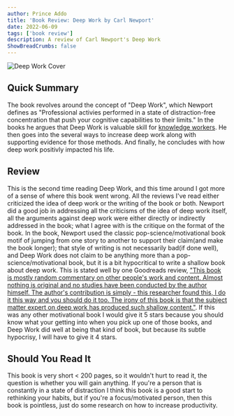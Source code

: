 ```yaml
---
author: Prince Addo
title: 'Book Review: Deep Work by Carl Newport'
date: 2022-06-09
tags: ['book review']
description: A review of Carl Newport's Deep Work
ShowBreadCrumbs: false
---
```


![Deep Work Cover](https://i.gr-assets.com/images/S/compressed.photo.goodreads.com/books/1447957962l/25744928._SY475_.jpg)

## Quick Summary

The book revolves around the concept of "Deep Work", which Newport defines as "Professional activies performed in a state of distraction-free concentration that push
your cognitive capabilities to their limits." In the books he argues that Deep Work is valuable skill for [knowledge workers](https://en.wikipedia.org/wiki/Knowledge_worker). He then goes into the several ways to increase deep work along with supporting evidence for those methods. And finally, he concludes with how
deep work positivly impacted his life.

## Review

This is the second time reading Deep Work, and this time around I got more of a sense of where this book went wrong. All the reviews I've read either criticized
the idea of deep work or the writing of the book or both. Newport did a good job in addressing all the criticisms of the idea of deep work itself, all the arguments
against deep work were either directly or indirectly addressed in the book; what I agree with is the critique on the format of the book. In the book, Newport used the
classic pop-science/motivational book motif of jumping from one story to another to support their claim(and make the book longer); that style of writing is not
necessarily bad(if done well), and Deep Work does not claim to be anything more than a pop-science/motivational book, but it is a bit hypocritical to write a shallow
book about deep work. This is stated well by one Goodreads review, ["This book is mostly random commentary on other people's work and content. Almost nothing is original and no studies have been conducted by the author himself. The author's contribution is simply - this researcher found this, I do it this way and you should do it too. The irony of this book is that the subject matter expert on deep work has produced such shallow content."](https://www.goodreads.com/review/show/1971653061?book_show_action=true&from_review_page=1). If this was any other motivational book I would give it 5 stars because you should know what your getting into when
you pick up one of those books, and Deep Work did well at being that kind of book, but because its subtle hypocrisy, I will have to give it 4 stars.

## Should You Read It

This book is very short < 200 pages, so it wouldn't hurt to read it, the question is whether you will gain anything. If you're a person that is constantly in a state of
distraction I think this book is a good start to rethinking your habits, but if you're a focus/motivated person, then this book is pointless, just do some research on
how to increase productivity.
